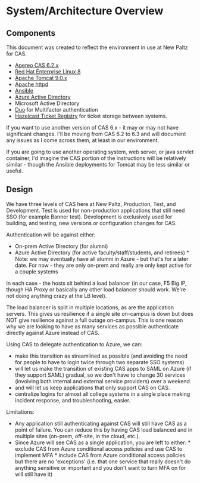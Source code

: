# System/Architecture Overview

## Components

This document was created to reflect the environment in use at New Paltz for CAS.

* [Apereo CAS 6.2.x](https://apereo.github.io/cas/6.2.x/index.html)
* [Red Hat Enterprise Linux 8](https://redhat.com)
* [Apache Tomcat 9.0.x](https://tomcat.apache.org)
* [Apache httpd](https://httpd.apache.com)
* [Ansible](https://docs.ansible.com)
* [Azure Active Directory](https://azure.microsoft.com/en-us/services/active-directory/)
* Microsoft Active Directory
* [Duo](https://duo.com) for Multifactor authentication
* [Hazelcast Ticket Registry](https://apereo.github.io/cas/6.2.x/ticketing/Hazelcast-Ticket-Registry.html) for ticket storage between systems.

If you want to use another version of CAS 6.x - it may or may not have significant changes.  I'll be moving from CAS 6.2 to 6.3 and will document any issues as I come across them, at least in our environment.

If you are going to use another operating system, web server, or java servlet container, I'd imagine the CAS portion of the instructions will be relatively similar - though the Ansible deployments for Tomcat may be less similar or useful.

## Design
We have three levels of CAS here at New Paltz, Production, Test, and Development.  Test is used for non-production applications that still need SSO (for example Banner test).  Development is exclusively used for building, and testing, new versions or configuration changes for CAS.

Authentication will be against either:

* On-prem Active Directory (for alumni)
* Azure Active Directory (for active faculty/staff/students, and retirees)
      * Note: we may eventually have all alumni in Azure - but that's for a later date.  For now - they are only on-prem and really are only kept active for a couple systems

In each case - the hosts sit behind a load balancer (in our case, F5 Big IP, though HA Proxy or basically any other load balancer should work.  We're not doing anything crazy at the LB level).

The load balancer is split in multiple locations, as are the application servers.  This gives us resilience if a single site on-campus is down but does NOT give resilience against a full outage on-campus.  This is one reason why we are looking to have as many services as possible authenticate directly against Azure instead of CAS.

Using CAS to delegate authentication to Azure, we can:

* make this transition as streamlined as possible (and avoiding the need for people to have to login twice through two separate SSO systems)
* will let us make the transition of existing CAS apps to SAML on Azure (if they support SAML) gradual, so we don't have to change 30 services (involving both internal and external service providers) over a weekend.
* and will let us keep applications that only support CAS on CAS.
* centralize logins for almost all college systems in a single place making incident response, and troubleshooting, easier.

Limitations:

* Any application still authenticating against CAS will still have CAS as a point of failure.  You can reduce this by having CAS load balanced and in multiple sites (on-prem, off-site, in the cloud, etc.).
* Since Azure will see CAS as a single application, you are left to either:
      * exclude CAS from Azure conditional access policies and use CAS to implement MFA
      * include CAS from Azure conditional access policies but there are no 'exceptions' (i.e. that one service that really doesn't do anything sensitive or important and you don't want to turn MFA on for will still have it)
